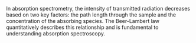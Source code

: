In absorption spectrometry, the intensity of transmitted radiation decreases based on two key factors: the path length through the sample and the concentration of the absorbing species. The Beer-Lambert law quantitatively describes this relationship and is fundamental to understanding absorption spectroscopy.
